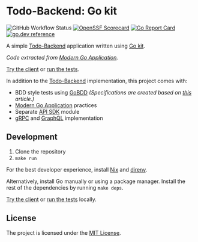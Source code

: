 # Todo-Backend: Go kit

![GitHub Workflow Status](https://img.shields.io/github/actions/workflow/status/sagikazarmark/todobackend-go-kit/ci.yaml?style=flat-square)
[![OpenSSF Scorecard](https://api.securityscorecards.dev/projects/github.com/sagikazarmark/todobackend-go-kit/badge)](https://api.securityscorecards.dev/projects/github.com/sagikazarmark/todobackend-go-kit)
[![Go Report Card](https://goreportcard.com/badge/github.com/sagikazarmark/todobackend-go-kit?style=flat-square)](https://goreportcard.com/report/github.com/sagikazarmark/todobackend-go-kit)
[![go.dev reference](https://img.shields.io/badge/go.dev-reference-007d9c?logo=go&logoColor=white&style=flat-square)](https://pkg.go.dev/mod/github.com/sagikazarmark/todobackend-go-kit)

A simple [Todo-Backend](http://todobackend.com/) application written using [Go kit](https://gokit.io/).

*Code extracted from [Modern Go Application](https://github.com/sagikazarmark/modern-go-application/tree/558c8cf1844fd76399f1e086b4df1385bf6ea439).*

[Try the client](http://todobackend.com/client/index.html?https://todobackend-go-kit.fly.dev/todos) or
[run the tests](http://todobackend.com/specs/index.html?https://todobackend-go-kit.fly.dev/todos).

In addition to the [Todo-Backend](http://todobackend.com/) implementation, this project comes with:

- BDD style tests using [GoBDD](https://go-bdd.github.io/gobdd/) *(Specifications are created based on [this](https://paulhammant.com/2017/05/14/todomvc-and-given-when-then-scenarios/) article.)*
- [Modern Go Application](https://github.com/sagikazarmark/modern-go-application) practices
- Separate [API SDK](api/) module
- [gRPC](https://grpc.io/) and [GraphQL](https://graphql.org/) implementation


## Development

1. Clone the repository
1. `make run`

For the best developer experience, install [Nix](https://builtwithnix.org/) and [direnv](https://direnv.net/).

Alternatively, install Go manually or using a package manager. Install the rest of the dependencies by running `make deps`.

[Try the client](http://todobackend.com/client/index.html?http://localhost:8000/todos) or
[run the tests](http://todobackend.com/specs/index.html?http://localhost:8000/todos) locally.


## License

The project is licensed under the [MIT License](LICENSE).
